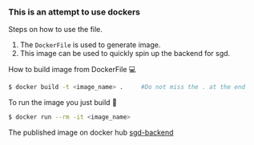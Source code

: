 ### This is an attempt to use dockers

Steps on how to use the file.

1. The `DockerFile` is used to generate image.
2. This image can be used to quickly spin up the backend for sgd.

How to build image from DockerFile :computer:
```sh
$ docker build -t <image_name> .     #Do not miss the . at the end
```

To run the image you just build :rocket:
```sh
$ docker run --rm -it <image_name>
```
The published image on docker hub [sgd-backend](https://hub.docker.com/repository/docker/sagarjha/sgd_backend)
